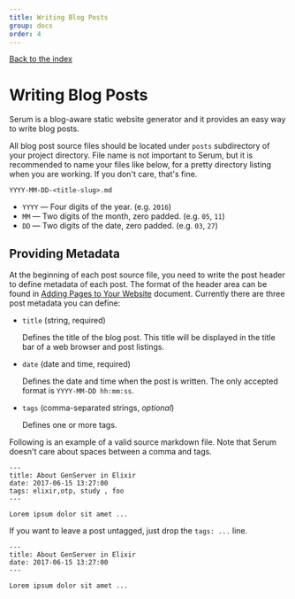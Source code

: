 ```yaml
---
title: Writing Blog Posts
group: docs
order: 4
---
```


[Back to the index](%pages:docs/index)

# Writing Blog Posts

Serum is a blog-aware static website generator and it provides an easy way to
write blog posts.

All blog post source files should be located under `posts` subdirectory of your
project directory. File name is not important to Serum, but it is recommended to
name your files like below, for a pretty directory listing when you are working.
If you don't care, that's fine.

```
YYYY-MM-DD-<title-slug>.md
```

* `YYYY` &mdash; Four digits of the year. (e.g. `2016`)
* `MM` &mdash; Two digits of the month, zero padded. (e.g. `05`, `11`)
* `DD` &mdash; Two digits of the date, zero padded. (e.g. `03`, `27`)

## Providing Metadata

At the beginning of each post source file, you need to write the post header
to define metadata of each post. The format of the header area can be found in
[Adding Pages to Your Website](%pages:docs/pages) document. Currently there are
three post metadata you can define:

* `title` (string, required)

    Defines the title of the blog post. This title will be displayed in the
    title bar of a web browser and post listings.

* `date` (date and time, required)

    Defines the date and time when the post is written. The only accepted format
    is `YYYY-MM-DD hh:mm:ss`.

* `tags` (comma-separated strings, *optional*)

    Defines one or more tags.

Following is an example of a valid source markdown file. Note that Serum doesn't
care about spaces between a comma and tags.

```
---
title: About GenServer in Elixir
date: 2017-06-15 13:27:00
tags: elixir,otp, study , foo
---

Lorem ipsum dolor sit amet ...
```

If you want to leave a post untagged, just drop the `tags: ...` line.

```
---
title: About GenServer in Elixir
date: 2017-06-15 13:27:00
---

Lorem ipsum dolor sit amet ...
```
